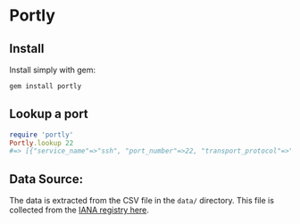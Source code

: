 # Portly

## Install 

Install simply with gem: 

```sh
gem install portly
```

## Lookup a port

```ruby
require 'portly'
Portly.lookup 22
#=> [{"service_name"=>"ssh", "port_number"=>22, "transport_protocol"=>"tcp", "description"=>"The Secure Shell (SSH) Protocol", "assignee"=>nil, "contact"=>nil, "registration_date"=>nil, "modification_date"=>nil, "reference"=>"[RFC4251]", "service_code"=>nil, "known_unauthorized_uses"=>nil, "assignment_notes"=>"Defined TXT keys: u=<username> p=<password>"}, {"service_name"=>"ssh", "port_number"=>22, "transport_protocol"=>"udp", "description"=>"The Secure Shell (SSH) Protocol", "assignee"=>nil, "contact"=>nil, "registration_date"=>nil, "modification_date"=>nil, "reference"=>"[RFC4251]", "service_code"=>nil, "known_unauthorized_uses"=>nil, "assignment_notes"=>"Defined TXT keys: u=<username> p=<password>"}, {"service_name"=>"ssh", "port_number"=>22, "transport_protocol"=>"sctp", "description"=>"SSH", "assignee"=>"[Randall_Stewart]", "contact"=>"[Randall_Stewart]", "registration_date"=>nil, "modification_date"=>nil, "reference"=>"[RFC4960]", "service_code"=>nil, "known_unauthorized_uses"=>nil, "assignment_notes"=>"Defined TXT keys: u=<username> p=<password>"}] 
```

## Data Source:

The data is extracted from the CSV file in the `data/` directory. This file is 
collected from the [IANA registry here](http://www.iana.org/assignments/service-names-port-numbers/service-names-port-numbers.xhtml).



